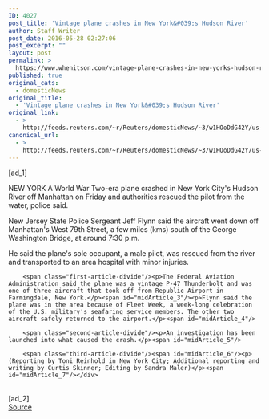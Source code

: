 ```yaml
---
ID: 4027
post_title: 'Vintage plane crashes in New York&#039;s Hudson River'
author: Staff Writer
post_date: 2016-05-28 02:27:06
post_excerpt: ""
layout: post
permalink: >
  https://www.whenitson.com/vintage-plane-crashes-in-new-yorks-hudson-river/
published: true
original_cats:
  - domesticNews
original_title:
  - 'Vintage plane crashes in New York&#039;s Hudson River'
original_link:
  - >
    http://feeds.reuters.com/~r/Reuters/domesticNews/~3/w1HOoDdG42Y/us-new-york-crash-idUSKCN0YJ00I
canonical_url:
  - >
    http://feeds.reuters.com/~r/Reuters/domesticNews/~3/w1HOoDdG42Y/us-new-york-crash-idUSKCN0YJ00I
---
```

 [ad_1]
<br><div id="articleText">
<span id="midArticle_start"/>

<span class="focusParagraph" readability="4"><p><span class="articleLocation">NEW YORK</span> A World War Two-era plane crashed in New York City's Hudson River off Manhattan on Friday and authorities rescued the pilot from the water, police said.</p></span><span id="midArticle_0"/><p>New Jersey State Police Sergeant Jeff Flynn said the aircraft went down off Manhattan's West 79th Street, a few miles (kms) south of the George Washington Bridge, at around 7:30 p.m.</p><span id="midArticle_1"/><p>He said the plane's sole occupant, a male pilot, was rescued from the river and transported to an area hospital with minor injuries.</p><span id="midArticle_2"/>
        
        <span class="first-article-divide"/><p>The Federal Aviation Administration said the plane was a vintage P-47 Thunderbolt and was one of three aircraft that took off from Republic Airport in Farmingdale, New York.</p><span id="midArticle_3"/><p>Flynn said the plane was in the area because of Fleet Week, a week-long celebration of the U.S. military's seafaring service members. The other two aircraft safely returned to the airport.</p><span id="midArticle_4"/>
        
        <span class="second-article-divide"/><p>An investigation has been launched into what caused the crash.</p><span id="midArticle_5"/>
        
        <span class="third-article-divide"/><span id="midArticle_6"/><p> (Reporting by Toni Reinhold in New York City; Additional reporting and writing by Curtis Skinner; Editing by Sandra Maler)</p><span id="midArticle_7"/></div>
<br>[ad_2]
<br><a href="http://feeds.reuters.com/~r/Reuters/domesticNews/~3/w1HOoDdG42Y/us-new-york-crash-idUSKCN0YJ00I">Source </a>